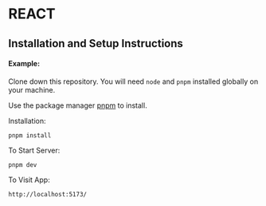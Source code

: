 # REACT
## Installation and Setup Instructions
#### Example:
Clone down this repository. You will need `node` and `pnpm` installed globally on your machine.  

Use the package manager [pnpm](https://pnpm.io/) to install.

Installation:

`pnpm install`  

To Start Server:

`pnpm dev`  

To Visit App:

`http://localhost:5173/`
